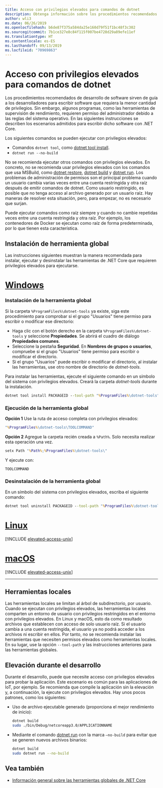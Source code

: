```yaml
---
title: Acceso con privilegios elevados para comandos de dotnet
description: Obtenga información sobre los procedimientos recomendados para los comandos de dotnet que requieren acceso con privilegios elevados.
author: wli3
ms.date: 06/26/2019
ms.openlocfilehash: b6de87f375a584da25e160d79f51f1bc48f3c302
ms.sourcegitcommit: 7b1ce327e8c84f115f007be4728d29a89efe11ef
ms.translationtype: HT
ms.contentlocale: es-ES
ms.lasthandoff: 09/13/2019
ms.locfileid: "70969863"
---
```

# <a name="elevated-access-for-dotnet-commands"></a>Acceso con privilegios elevados para comandos de dotnet

Los procedimientos recomendados de desarrollo de software sirven de guía a los desarrolladores para escribir software que requiera la menor cantidad de privilegios. Sin embargo, algunos programas, como las herramientas de supervisión de rendimiento, requieren permiso del administrador debido a las reglas del sistema operativo. En las siguientes instrucciones se describen los escenarios admitidos para escribir dicho software con .NET Core. 

Los siguientes comandos se pueden ejecutar con privilegios elevados:

- Comandos `dotnet tool`, como [dotnet tool install](dotnet-tool-install.md).
- `dotnet run --no-build`

No se recomienda ejecutar otros comandos con privilegios elevados. En concreto, no se recomienda usar privilegios elevados con los comandos que usa MSBuild, como [dotnet restore](dotnet-restore.md), [dotnet build](dotnet-build.md) y [dotnet run](dotnet-run.md). Los problemas de administración de permisos son el principal problema cuando un usuario cambia varias veces entre una cuenta restringida y otra raíz después de emitir comandos de dotnet. Como usuario restringido, es posible que no tenga acceso al archivo generado por un usuario raíz. Hay maneras de resolver esta situación, pero, para empezar, no es necesario que surjan.

Puede ejecutar comandos como raíz siempre y cuando no cambie repetidas veces entre una cuenta restringida y otra raíz. Por ejemplo, los contenedores de Docker se ejecutan como raíz de forma predeterminada, por lo que tienen esta característica.

## <a name="global-tool-installation"></a>Instalación de herramienta global

Las instrucciones siguientes muestran la manera recomendada para instalar, ejecutar y desinstalar las herramientas de .NET Core que requieren privilegios elevados para ejecutarse.

<!-- markdownlint-disable MD025 -->

# <a name="windowstabwindows"></a>[Windows](#tab/windows)

### <a name="install-the-global-tool"></a>Instalación de la herramienta global

Si la carpeta `%ProgramFiles%\dotnet-tools` ya existe, siga este procedimiento para comprobar si el grupo "Usuarios" tiene permiso para escribir o modificar ese directorio:

- Haga clic con el botón derecho en la carpeta `%ProgramFiles%\dotnet-tools` y seleccione **Propiedades**. Se abrirá el cuadro de diálogo **Propiedades comunes**. 
- Seleccione la pestaña **Seguridad**. En **Nombres de grupos o usuarios**, compruebe si el grupo "Usuarios" tiene permiso para escribir o modificar el directorio. 
- Si el grupo "Usuarios" puede escribir o modificar el directorio, al instalar las herramientas, use otro nombre de directorio de *dotnet-tools*.

Para instalar las herramientas, ejecute el siguiente comando en un símbolo del sistema con privilegios elevados. Creará la carpeta *dotnet-tools* durante la instalación.

```cmd
dotnet tool install PACKAGEID --tool-path "%ProgramFiles%\dotnet-tools".
```

### <a name="run-the-global-tool"></a>Ejecución de la herramienta global

**Opción 1** Use la ruta de acceso completa con privilegios elevados:

```cmd
"%ProgramFiles%\dotnet-tools\TOOLCOMMAND"
```

**Opción 2** Agregue la carpeta recién creada a `%Path%`. Solo necesita realizar esta operación una vez.

```cmd
setx Path "%Path%;%ProgramFiles%\dotnet-tools\"
```

Y ejecute con:

```cmd
TOOLCOMMAND
```

### <a name="uninstall-the-global-tool"></a>Desinstalación de la herramienta global

En un símbolo del sistema con privilegios elevados, escriba el siguiente comando:

```cmd
dotnet tool uninstall PACKAGEID --tool-path "%ProgramFiles%\dotnet-tools"
```

# <a name="linuxtablinux"></a>[Linux](#tab/linux)

[!INCLUDE [elevated-access-unix](../../../includes/elevated-access-unix.md)]

# <a name="macostabmacos"></a>[macOS](#tab/macos)

[!INCLUDE [elevated-access-unix](../../../includes/elevated-access-unix.md)]

---

## <a name="local-tools"></a>Herramientas locales

Las herramientas locales se limitan al árbol de subdirectorio, por usuario. Cuando se ejecutan con privilegios elevados, las herramientas locales comparten un entorno de usuario con privilegios restringidos en el entorno con privilegios elevados. En Linux y macOS, esto da como resultado archivos que establecen con acceso de solo usuario raíz. Si el usuario cambia a una cuenta restringida, el usuario ya no podrá acceder a los archivos ni escribir en ellos. Por tanto, no se recomienda instalar las herramientas que necesiten permisos elevados como herramientas locales. En su lugar, use la opción `--tool-path` y las instrucciones anteriores para las herramientas globales.

## <a name="elevation-during-development"></a>Elevación durante el desarrollo

Durante el desarrollo, puede que necesite acceso con privilegios elevados para probar la aplicación. Este escenario es común para las aplicaciones de IoT, por ejemplo. Se recomienda que compile la aplicación sin la elevación y, a continuación, la ejecute con privilegios elevados. Hay unos pocos patrones, como los siguientes:

- Uso de archivo ejecutable generado (proporciona el mejor rendimiento de inicio):

   ```bash
   dotnet build
   sudo ./bin/Debug/netcoreapp3.0/APPLICATIONNAME
   ```
    
- Mediante el comando [dotnet run](dotnet-run.md) con la marca `—no-build` para evitar que se generen nuevos archivos binarios:

   ```bash
   dotnet build
   sudo dotnet run --no-build
   ```

## <a name="see-also"></a>Vea también

- [Información general sobre las herramientas globales de .NET Core](global-tools.md)
